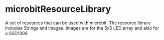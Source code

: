 # microbitResourceLibrary
A set of resources that can be used with microbit.  The resource library includes Strings and images.  Images are for the 5x5 LED array and also for a SSD1306
